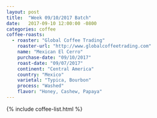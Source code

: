 ```yaml
---
layout: post
title:  "Week 09/10/2017 Batch"
date:   2017-09-10 12:00:00 -0800
categories: coffee
coffee-roasts:
  - roaster: "Global Coffee Trading"
    roaster-url: "http://www.globalcoffeetrading.com"
    name: "Mexican El Cerro"
    purchase-date: "09/10/2017"
    roast-date: "09/07/2017"
    continent: "Central America"
    country: "Mexico"
    varietal: "Typica, Bourbon"
    process: "Washed"
    flavor: "Honey, Cashew, Papaya"
---
```


{% include coffee-list.html %}
